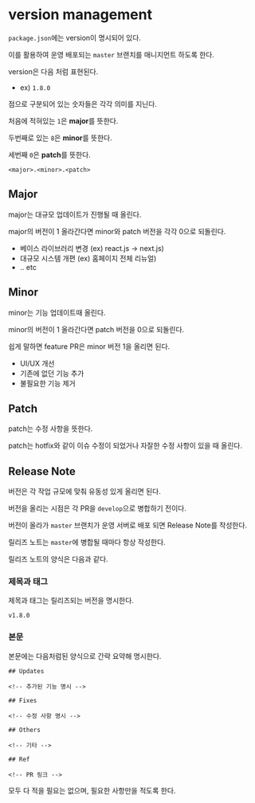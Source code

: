 # version management

`package.json`에는 version이 명시되어 있다.

이를 활용하여 운영 배포되는 `master` 브랜치를 매니지먼트 하도록 한다.

version은 다음 처럼 표현된다.

- ex) `1.8.0`

점으로 구분되어 있는 숫자들은 각각 의미를 지닌다.

처음에 적혀있는 `1`은 **major**를 뜻한다.

두번째로 있는 `8`은 **minor**를 뜻한다.

세번째 `0`은 **patch**를 뜻한다.

```
<major>.<minor>.<patch>
```

## Major

major는 대규모 업데이트가 진행될 때 올린다.

major의 버전이 1 올라간다면 minor와 patch 버전을 각각 0으로 되돌린다.

- 베이스 라이브러리 변경 (ex) react.js -> next.js)
- 대규모 시스템 개편 (ex) 홈페이지 전체 리뉴얼)
- .. etc

## Minor

minor는 기능 업데이트때 올린다.

minor의 버전이 1 올라간다면 patch 버전을 0으로 되돌린다.

쉽게 말하면 feature PR은 minor 버전 1을 올리면 된다.

- UI/UX 개선
- 기존에 없던 기능 추가
- 불필요한 기능 제거

## Patch

patch는 수정 사항을 뜻한다.

patch는 hotfix와 같이 이슈 수정이 되었거나 자잘한 수정 사항이 있을 때 올린다.

## Release Note

버전은 각 작업 규모에 맞춰 유동성 있게 올리면 된다.

버전을 올리는 시점은 각 PR을 `develop`으로 병합하기 전이다.

버전이 올라가 `master` 브랜치가 운영 서버로 배포 되면 Release Note를 작성한다.

릴리즈 노트는 `master`에 병합될 때마다 항상 작성한다.

릴리즈 노트의 양식은 다음과 같다.

### 제목과 태그

제목과 태그는 릴리즈되는 버전을 명시한다.

```
v1.8.0
```

### 본문

본문에는 다음처럼된 양식으로 간략 요약해 명시한다.

```
## Updates

<!-- 추가된 기능 명시 -->

## Fixes

<!-- 수정 사항 명시 -->

## Others

<!-- 기타 -->

## Ref

<!-- PR 링크 -->

```

모두 다 적을 필요는 없으며, 필요한 사항만을 적도록 한다.
